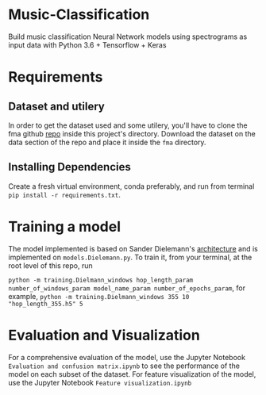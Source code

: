 # Music-Classification
Build music classification Neural Network models using spectrograms as input data with Python 3.6 + Tensorflow + Keras

# Requirements
## Dataset and utilery
In order to get the dataset used and some utilery, you'll have to clone the fma github [repo](https://github.com/mdeff/fma)  inside this project's directory. Download the dataset on the data section of the repo and place it inside the `fma` directory.

## Installing Dependencies 
Create a fresh virtual environment, conda preferably, and run from terminal `pip install -r requirements.txt`. 

# Training a model
The model implemented is based on Sander Dielemann's [architecture](http://benanne.github.io/2014/08/05/spotify-cnns.html) and is implemented on `models.Dielemann.py`.
To train it, from your terminal, at the root level of this repo, run 

`python -m training.Dielmann_windows hop_length_param number_of_windows_param model_name_param number_of_epochs_param`, for example, `python -m training.Dielmann_windows 355 10 "hop_length_355.h5" 5`

# Evaluation and Visualization
For a comprehensive evaluation of the model, use the Jupyter Notebook `Evaluation and confusion matrix.ipynb` to see the performance of the model on each subset of the dataset.
For feature visualization of the model, use the Jupyter Notebook `Feature visualization.ipynb`
